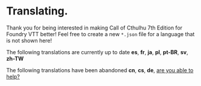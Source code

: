# Translating.

Thank you for being interested in making Call of Cthulhu 7th Edition for Foundry VTT better! Feel free to create a new `*.json` file for a language that is not shown here!

The following translations are currently up to date **es**, **fr**, **ja**, **pl**, **pt-BR**, **sv**, **zh-TW**

The following translations have been abandoned **cn**, **cs**, **de**, [are you able to help?](./ABANDONED.md)
